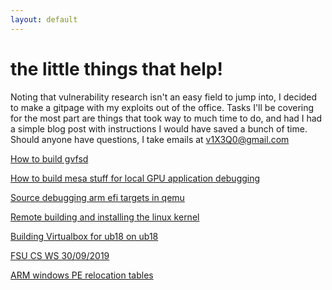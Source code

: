 ```yaml
---
layout: default
---
```


# the little things that help!

Noting that vulnerability research isn't an easy field to jump into, I decided
to make a gitpage with my exploits out of the office. Tasks I'll be covering for
the most part are things that took way to much time to do, and had I had a
simple blog post with instructions I would have saved a bunch of time. Should
anyone have questions, I take emails at v1X3Q0@gmail.com

[How to build gvfsd](./gvfsd-build-howto.html)

[How to build mesa stuff for local GPU application debugging](./new-mesa-howto.html)

[Source debugging arm efi targets in qemu](./efi_arm_debugging.html)

[Remote building and installing the linux kernel](./remote-build-lk.html)

[Building Virtualbox for ub18 on ub18](./vbox-build-source.html)

[FSU CS WS 30/09/2019](./fsu-workshop-0309.html)

[ARM windows PE relocation tables](./arm-reloc.html)
